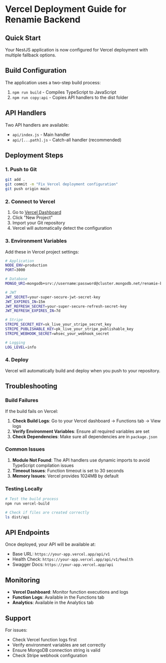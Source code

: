 # Vercel Deployment Guide for Renamie Backend

## Quick Start

Your NestJS application is now configured for Vercel deployment with multiple fallback options.

## Build Configuration

The application uses a two-step build process:
1. `npm run build` - Compiles TypeScript to JavaScript
2. `npm run copy:api` - Copies API handlers to the dist folder

## API Handlers

Two API handlers are available:
- `api/index.js` - Main handler
- `api/[...path].js` - Catch-all handler (recommended)

## Deployment Steps

### 1. Push to Git
```bash
git add .
git commit -m "Fix Vercel deployment configuration"
git push origin main
```

### 2. Connect to Vercel
1. Go to [Vercel Dashboard](https://vercel.com/dashboard)
2. Click "New Project"
3. Import your Git repository
4. Vercel will automatically detect the configuration

### 3. Environment Variables
Add these in Vercel project settings:

```bash
# Application
NODE_ENV=production
PORT=3000

# Database
MONGO_URI=mongodb+srv://username:password@cluster.mongodb.net/renamie-backend

# JWT
JWT_SECRET=your-super-secure-jwt-secret-key
JWT_EXPIRES_IN=15m
JWT_REFRESH_SECRET=your-super-secure-refresh-secret-key
JWT_REFRESH_EXPIRES_IN=7d

# Stripe
STRIPE_SECRET_KEY=sk_live_your_stripe_secret_key
STRIPE_PUBLISHABLE_KEY=pk_live_your_stripe_publishable_key
STRIPE_WEBHOOK_SECRET=whsec_your_webhook_secret

# Logging
LOG_LEVEL=info
```

### 4. Deploy
Vercel will automatically build and deploy when you push to your repository.

## Troubleshooting

### Build Failures
If the build fails on Vercel:

1. **Check Build Logs**: Go to your Vercel dashboard → Functions tab → View logs
2. **Verify Environment Variables**: Ensure all required variables are set
3. **Check Dependencies**: Make sure all dependencies are in `package.json`

### Common Issues

1. **Module Not Found**: The API handlers use dynamic imports to avoid TypeScript compilation issues
2. **Timeout Issues**: Function timeout is set to 30 seconds
3. **Memory Issues**: Vercel provides 1024MB by default

### Testing Locally
```bash
# Test the build process
npm run vercel-build

# Check if files are created correctly
ls dist/api
```

## API Endpoints

Once deployed, your API will be available at:
- Base URL: `https://your-app.vercel.app/api/v1`
- Health Check: `https://your-app.vercel.app/api/v1/health`
- Swagger Docs: `https://your-app.vercel.app/api`

## Monitoring

- **Vercel Dashboard**: Monitor function executions and logs
- **Function Logs**: Available in the Functions tab
- **Analytics**: Available in the Analytics tab

## Support

For issues:
- Check Vercel function logs first
- Verify environment variables are set correctly
- Ensure MongoDB connection string is valid
- Check Stripe webhook configuration
